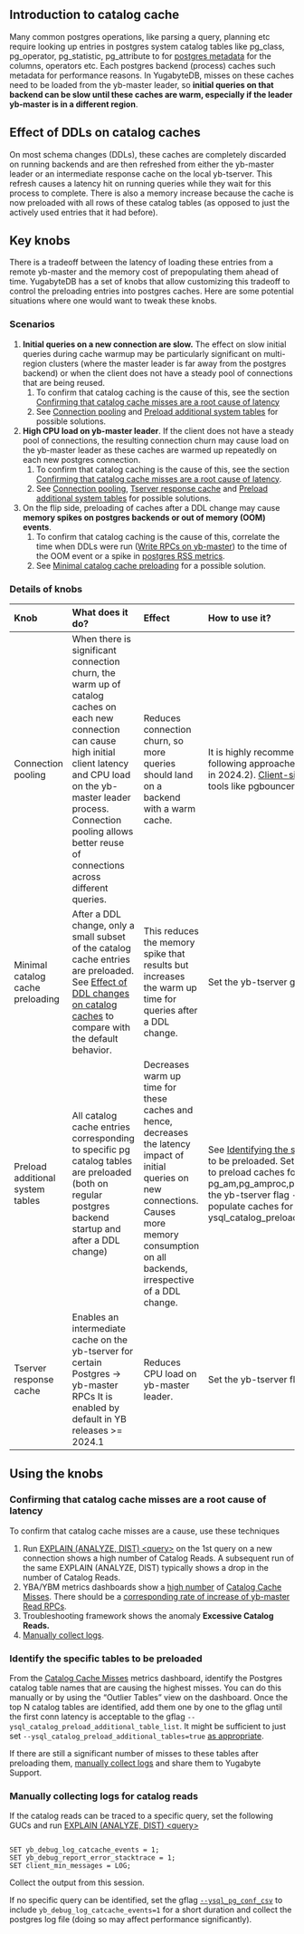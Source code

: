 
## Introduction to catalog cache

Many common postgres operations, like parsing a query, planning etc require looking up entries in postgres system catalog tables like pg\_class, pg\_operator, pg\_statistic, pg\_attribute to for [postgres metadata](https://gist.githubusercontent.com/iSignal/5b6f8480d9d8900ec6ebb777b9111248/raw/8be2e81f20ba8c1eab020cb188720dea72ca6a77/96%2520catalog%2520cache%2520misses%2520for%2520a%2520query) for the columns, operators etc. Each postgres backend (process) caches such metadata for performance reasons. In YugabyteDB, misses on these caches need to be loaded from the yb-master leader, so **initial queries on that backend can be slow until these caches are warm, especially if the leader yb-master is in a different region**. 

## Effect of DDLs on catalog caches

On most schema changes (DDLs), these caches are completely discarded on running backends and are then refreshed from either the yb-master leader or an intermediate response cache on the local yb-tserver. This refresh causes a latency hit on running queries while they wait for this process to complete. There is also a memory increase because the cache is now preloaded with all rows of these catalog tables (as opposed to just the actively used entries that it had before). 

## Key knobs

There is a tradeoff between the latency of loading these entries from a remote yb-master and the memory cost of prepopulating them ahead of time. YugabyteDB has a set of knobs that allow customizing this tradeoff to control the preloading entries into postgres caches. Here are some potential situations where one would want to tweak these knobs.

### Scenarios

1. **Initial queries on a new connection are slow.** The effect on slow initial queries during cache warmup may be particularly significant on multi-region clusters (where the master leader is far away from the postgres backend) or when the client does not have a steady pool of connections that are being reused.   
   1. To confirm that catalog caching is the cause of this, see the section [Confirming that catalog cache misses are a root cause of latency](#confirming-that-catalog-cache-misses-are-a-root-cause-of-latency)  
   2. See [Connection pooling](#connection-pooling) and [Preload additional system tables](#preload-additional-system-tables) for possible solutions.  
2. **High CPU load on yb-master leader**. If the client does not have a steady pool of connections, the resulting connection churn may cause load on the yb-master leader as these caches are warmed up repeatedly on each new postgres connection.  
   1. To confirm that catalog caching is the cause of this, see the section [Confirming that catalog cache misses are a root cause of latency](#confirming-that-catalog-cache-misses-are-a-root-cause-of-latency).  
   2. See [Connection pooling](#connection-pooling), [Tserver response cache](#tserver-response-cache) and [Preload additional system tables](#preload-additional-system-tables) for possible solutions.  
3. On the flip side, preloading of caches after a DDL change may cause **memory spikes on postgres backends or out of memory (OOM) events**.   
   1. To confirm that catalog caching is the cause of this, correlate the time when DDLs were run ([Write RPCs on yb-master](../../../../launch-and-manage/monitor-and-alert/metrics/ybmaster/#:~:text=handler_latency_yb_tserver_TabletServerService_Write)) to the time of the OOM event or a spike in [postgres RSS metrics](../../../../preview/yugabyte-platform/alerts-monitoring/anywhere-metrics/#per-process).  
   2. See [Minimal catalog cache preloading](#minimal-catalog-cache-preloading) for a possible solution.

### Details of knobs

| Knob | What does it do? | Effect | How to use it? |
| :---- | :---- | :---- | :---- |
| Connection pooling | When there is significant connection churn, the warm up of catalog caches on each new connection can cause high initial client latency and CPU load on the yb-master leader process.  Connection pooling allows better reuse of connections across different queries. | Reduces connection churn, so more queries should land on a backend with a warm cache. | It is highly recommended to set up connection pooling for YugabyteDB by exploring the following approaches. [Built-in connection pooling](../../../../explore/going-beyond-sql/connection-mgr-ysql/) on YugabyteDB server (Early Access in 2024.2). [Client-side connection pooling.](../../../../../drivers-orms/smart-drivers/#connection-pooling) [Intermediate connection pooling](https://www.yugabyte.com/blog/database-connection-management/) through tools like pgbouncer/odyssey.    |
| Minimal catalog cache preloading | After a DDL change, only a small subset of the catalog cache entries are preloaded. See [Effect of DDL changes on catalog caches](#effect-of-ddls-on-catalog-caches) to compare with the default behavior.  | This reduces the memory spike that results but increases the warm up time for queries after a DDL change. | Set the yb-tserver gflag \--ysql\_minimal\_catalog\_caches\_preload=true |
| Preload additional system tables | All catalog cache entries corresponding to specific pg catalog tables are preloaded (both on regular postgres backend startup and after a DDL change)  | Decreases warm up time for these caches and hence, decreases the latency impact of initial queries on new connections. Causes more memory consumption on all backends, irrespective of a DDL change. | See [Identifying the specific tables to be preloaded](#identify-the-specific-tables-to-be-preloaded) for how to identify the catalog tables to be preloaded.  Set the yb-tserver flag  \--ysql\_catalog\_preload\_additional\_tables=true to preload caches for the following tables pg\_am,pg\_amproc,pg\_cast,pg\_inherits,pg\_policy,pg\_proc,pg\_tablespace,pg\_trigger Set the yb-tserver flag \--ysql\_catalog\_preload\_additional\_table\_list=\<list of pg tables\>, to populate caches for these tables in addition to the default list. For example \--ysql\_catalog\_preload\_additional\_table\_list=pg\_operator,pg\_amop,pg\_cast,pg\_aggregate.   |
| Tserver response cache | Enables an intermediate cache on the yb-tserver for certain Postgres \-\> yb-master RPCs It is enabled by default in YB releases \>= 2024.1 | Reduces CPU load on yb-master leader. | Set the yb-tserver flag `--ysql_enable_read_request_caching=true` |

## Using the knobs 

### Confirming that catalog cache misses are a root cause of latency

To confirm that catalog cache misses are a cause, use these techniques

1. Run [EXPLAIN (ANALYZE, DIST) \<query\>](../../../../explore/query-1-performance/explain-analyze/#:~:text=Index%20Writes.-,Catalog%20Read%20Requests,-%3A%20Number%20of%20requests) on the 1st query on a new connection shows a high number of Catalog Reads. A subsequent run of the same EXPLAIN (ANALYZE, DIST) typically shows a drop in the number of Catalog Reads.  
2. YBA/YBM metrics dashboards show a [high number](https://docs.yugabyte.com/images/yp/metrics114.png) of [Catalog Cache Misses](../../../../../yugabyte-platform/alerts-monitoring/anywhere-metrics/#ysql-ops-and-latency:~:text=on%20other%20metrics.-,Catalog%20Cache%20Misses,-During%20YSQL%20query). There should be a [corresponding rate of increase of yb-master Read RPCs](../../../../launch-and-manage/monitor-and-alert/metrics/ybmaster/#:~:text=handler_latency_yb_tserver_TabletServerService_Read).  
3. Troubleshooting framework shows the anomaly **Excessive Catalog Reads.**  
4. [Manually collect logs](#manually-collecting-logs-for-catalog-reads).


### Identify the specific tables to be preloaded

From the [Catalog Cache Misses](../../../../yugabyte-platform/alerts-monitoring/anywhere-metrics/#ysql-ops-and-latency:~:text=on%20other%20metrics.-,Catalog%20Cache%20Misses,-During%20YSQL%20query) metrics dashboard, identify the Postgres catalog table names that are causing the highest misses. You can do this manually or by using the “Outlier Tables” view on the dashboard. Once the top N catalog tables are identified, add them one by one to the gflag until the first conn latency is acceptable to the gflag `--ysql_catalog_preload_additional_table_list`. It might be sufficient to just set `--ysql_catalog_preload_additional_tables=true` [as appropriate](#key-knobs). 

If there are still a significant number of misses to these tables after preloading them, [manually collect logs](#manually-collecting-logs-for-catalog-reads) and share them to Yugabyte Support.


### Manually collecting logs for catalog reads

If the catalog reads can be traced to a specific query, set the following GUCs and run [EXPLAIN (ANALYZE, DIST) \<query\>](../../../../explore/query-1-performance/explain-analyze/#:~:text=Distributed%20Storage%20Counters)

```

SET yb_debug_log_catcache_events = 1;
SET yb_debug_report_error_stacktrace = 1;
SET client_min_messages = LOG;
```

Collect the output from this session.

If no specific query can be identified, set the gflag [`--ysql_pg_conf_csv`](https://docs.yugabyte.com/preview/reference/configuration/all-flags-yb-tserver/#ysql-pg-conf-csv) to include  `yb_debug_log_catcache_events=1` for a short duration and collect the postgres log file (doing so may affect performance significantly).
